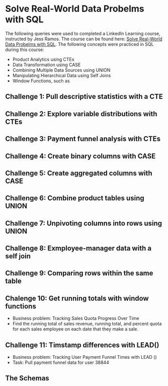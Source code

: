 # Solve Real-World Data Probelms with SQL
The following queries were used to completed a LinkedIn Learning course, instructed by Jess Ramos.
The course can be found here: [Solve Real-World Data Probelms with SQL](https://www.linkedin.com/learning/solve-real-world-data-problems-with-sql/continuing-on-with-sql).
The following concepts were practiced in SQL during this course:
* Product Analytics using CTEs
* Data Transformation using CASE
* Combining Multiple Data Sources using UNION
* Manipulating Hierarchical Data using Self Joins
* Window Functions, such as 

## Challenge 1: Pull descriptive statistics with a CTE


## Challenge 2: Explore variable distributions with CTEs

## Challenge 3: Payment funnel analysis with CTEs

## Challenge 4: Create binary columns with CASE

## Challenge 5: Create aggregated columns with CASE

## Challenge 6: Combine product tables using UNION

## Challenge 7: Unpivoting columns into rows using UNION

## Challenge 8: Exmployee-manager data with a self join

## Challenge 9: Comparing rows within the same table

## Chalenge 10: Get running totals with window functions
* Business problem: Tracking Sales Quota Progress Over Time
* Find the running total of sales revenue, running total, and percent quota for each sales employee on each date that they make a sale.

## Challenge 11: Timstamp differences with LEAD()
* Business problem: Tracking User Payment Funnel Times with LEAD ()
* Task: Pull payment funnel data for user 38844

## The Schemas
